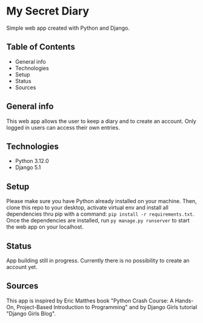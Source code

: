 # My Secret Diary
Simple web app created with Python and Django.

## Table of Contents
* General info
* Technologies
* Setup
* Status
* Sources

## General info
This web app allows the user to keep a diary and to create an account.
Only logged in users can access their own entries.

## Technologies
* Python 3.12.0
* Django 5.1
  
## Setup
Please make sure you have Python already installed on your machine.
Then, clone this repo to your desktop, activate virtual env and install all dependencies thru pip with a command: `pip install -r requirements.txt`.
Once the dependencies are installed, run `py manage.py runserver` to start the web app on your localhost.

## Status
App building still in progress. Currently there is no possibility to create an account yet.

## Sources
This app is inspired by Eric Matthes book "Python Crash Course: A Hands-On, Project-Based Introduction to Programming" and by Django Girls tutorial "Django Girls Blog".
